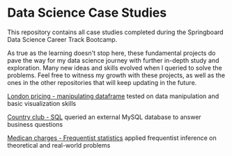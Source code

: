 # Data Science Case Studies
This repository contains all case studies completed during the Springboard Data Science Career Track Bootcamp.

As true as the learning doesn't stop here, these fundamental projects do pave the way for my data science journey with further in-depth study and exploration. Many new ideas and skills evolved when I queried to solve the problems. Feel free to witness my growth with these projects, as well as the ones in the other repositories that will keep updating in the future.

[London pricing - manipulating dataframe](https://github.com/hoytlui/DataScienceCaseStudies/blob/main/Manipulating_dataframe/)
tested on data manipulation and basic visualization skills

[Country club - SQL](https://github.com/hoytlui/DataScienceCaseStudies/tree/main/sql)
queried an external MySQL database to answer business questions

[Medican charges - Frequentist statistics](https://github.com/hoytlui/DataScienceCaseStudies/tree/main/frequentist_inference)
applied frequentist inference on theoretical and real-world problems
